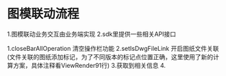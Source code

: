# 图模联动流程

1.图模联动业务交互由业务端实现
2.sdk里提供一些相关API接口

1.closeBarAllOperation 清空操作栏功能
2.setIsDwgFileLink 开启图纸文件关联 (文件关联的图纸添加标记，为了不同版本的标记点位置正确，这里使用了新的计算方案，具体注释看ViewRender91行)
3.获取到相关信息
4.